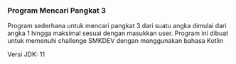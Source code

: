 ### Program Mencari Pangkat 3 

<p>Program sederhana untuk mencari pangkat 3 dari suatu angka dimulai dari angka 1 hingga maksimal sesuai dengan masukkan user. Program ini dibuat untuk memenuhi challenge SMKDEV dengan menggunakan bahasa Kotlin</p>

<p>Versi JDK: 11</p>